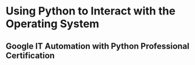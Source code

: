 # Using Python to Interact with the Operating System
## Google IT Automation with Python Professional Certification

